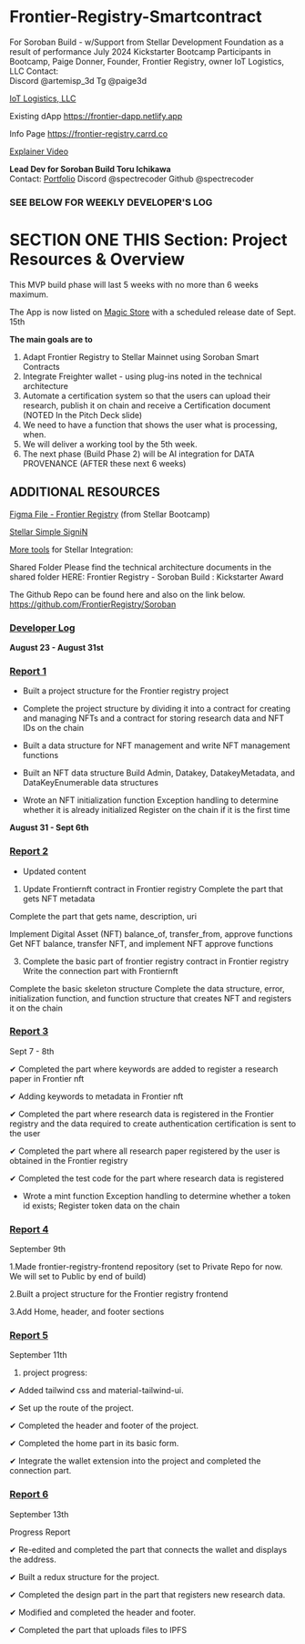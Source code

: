 # Frontier-Registry-Smartcontract

For Soroban Build - w/Support from Stellar Development Foundation as a result of performance July 2024 Kickstarter Bootcamp
Participants in Bootcamp, Paige Donner, Founder, Frontier Registry, owner IoT Logistics, LLC 
Contact:  
Discord @artemisp_3d   Tg @paige3d

[IoT Logistics, LLC](https://iotlogistics.international) 

Existing dApp   https://frontier-dapp.netlify.app

Info Page  https://frontier-registry.carrd.co  

[Explainer Video](https://www.youtube.com/watch?v=lAxw35kjUzI)


**Lead Dev for Soroban Build Toru Ichikawa**  
Contact:  [Portfolio](https://spectrecoder.vercel.app)   Discord @spectrecoder
Github @spectrecoder 


### **SEE BELOW FOR WEEKLY DEVELOPER'S LOG**

# **SECTION ONE** THIS Section:  Project Resources & Overview 

This MVP build phase will last 5 weeks with no more than 6 weeks maximum.

The App is now listed on  [Magic Store](https://magic.store/app/frontier-registry) with a scheduled release date of Sept. 15th


**The main goals are to**
1. Adapt Frontier Registry to Stellar Mainnet using Soroban Smart Contracts
2. Integrate Freighter wallet - using plug-ins noted in the technical architecture
3. Automate a certification system so that the users can upload their research, publish it on chain
and receive a Certification document (NOTED In the Pitch Deck slide)
4. We need to have a function that shows the user what is processing, when.
5. We will deliver a working tool by the 5th week.
6. The next phase (Build Phase 2) will be AI integration for DATA PROVENANCE (AFTER these next 6 weeks)


## **ADDITIONAL RESOURCES**

 [Figma File - Frontier Registry](https://www.figma.com/board/iha5vwoCzCyAkxXQXp13rs/Frontier-Registry-x-STELLAR-StartUp-Camp?node-id=0-1) (from Stellar Bootcamp)


 [Stellar Simple SigniN](https://github.com/bigger-tech/simple-stellar-signer)

[More tools](https://stellar-startup-camp.biggertech.co/fundamentals-of-integrating-with-stellar/tools-and-resources) for Stellar Integration:


Shared Folder
Please find the technical architecture documents in the shared folder HERE:
Frontier Registry - Soroban Build : Kickstarter Award

The Github Repo can be found here and also on the link below.
https://github.com/FrontierRegistry/Soroban






### <ins>Developer Log</ins> 

**August 23 - August 31st** 


### <ins>Report 1</ins> 

- Built a project structure for the Frontier registry project
  
- Complete the project structure by dividing it into a contract for
creating and managing NFTs and a contract for storing research data
and NFT IDs on the chain

- Built a data structure for NFT management and write NFT management functions
  
- Built an NFT data structure Build Admin, Datakey, DatakeyMetadata,
and DataKeyEnumerable data structures

- Wrote an NFT initialization function Exception handling to determine
whether it is already initialized Register on the chain if it is the
first time


**August 31 - Sept 6th**

### <ins>Report 2</ins> 

- Updated content
1. Update Frontiernft contract in Frontier registry
Complete the part that gets NFT metadata

Complete the part that gets name, description, uri

Implement Digital Asset (NFT) balance_of, transfer_from, approve functions
Get NFT balance, transfer NFT, and implement NFT approve functions

3. Complete the basic part of frontier registry contract in Frontier registry
Write the connection part with Frontiernft

Complete the basic skeleton structure
Complete the data structure, error, initialization function, and function structure that creates NFT and registers it on the chain



### <ins>Report 3</ins> 

Sept 7 - 8th

 ✔ Completed the part where keywords are added to register a research
paper in Frontier nft

 ✔ Adding keywords to metadata in Frontier nft
 
 ✔ Completed the part where research data is registered in the
 Frontier registry and the data required to create authentication
certification is sent to the user

 ✔ Completed the part where all research paper registered by the user
is obtained in the Frontier registry

 ✔ Completed the test code for the part where research data is registered

- Wrote a mint function Exception handling to determine whether a
token id exists; Register token data on the chain




### <ins>Report 4</ins> 

September 9th

1.Made frontier-registry-frontend repository (set to Private Repo for now. We will set to Public by end of build)

2.Built a project structure for the Frontier registry frontend 

3.Add Home, header, and footer sections  




### <ins>Report 5</ins> 

September 11th 

1. project progress:

✔ Added tailwind css and material-tailwind-ui.

✔ Set up the route of the project.

✔ Completed the header and footer of the project.

✔ Completed the home part in its basic form.

✔ Integrate the wallet extension into the project and completed the
connection part.



### <ins>Report 6</ins> 

September 13th 

Progress Report 

✔ Re-edited and completed the part that connects the wallet and displays the address.

✔ Built a redux structure for the project.

✔ Completed the design part in the part that registers new research data.

✔ Modified and completed the header and footer.

✔ Completed the part that uploads files to IPFS



